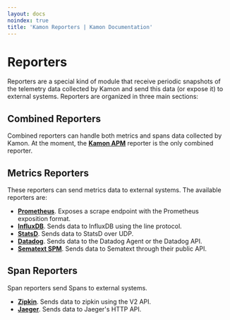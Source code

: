 ```yaml
---
layout: docs
noindex: true
title: 'Kamon Reporters | Kamon Documentation'
---
```


Reporters
=========

Reporters are a special kind of module that receive periodic snapshots of the telemetry data collected by Kamon and send
this data (or expose it) to external systems. Reporters are organized in three main sections:


## Combined Reporters

Combined reporters can handle both metrics and spans data collected by Kamon. At the moment, the **[Kamon APM][apm]**
reporter is the only combined reporter.

## Metrics Reporters

These reporters can send metrics data to external systems. The available reporters are:
  - **[Prometheus][prometheus]**. Exposes a scrape endpoint with the Prometheus exposition format.
  - **[InfluxDB][influxdb]**. Sends data to InfluxDB using the line protocol.
  - **[StatsD][statsd]**. Sends data to StatsD over UDP.
  - **[Datadog][datadog]**. Sends data to the Datadog Agent or the Datadog API.
  - **[Sematext SPM][sematext]**. Sends data to Sematext through their public API.

## Span Reporters
Span reporters send Spans to external systems.
  - **[Zipkin][zipkin]**. Sends data to zipkin using the V2 API.
  - **[Jaeger][jaeger]**. Sends data to Jaeger's HTTP API.


[apm]: ./apm/
[prometheus]: ./prometheus/
[influxdb]: ./influxdb/
[statsd]: ./statsd/
[datadog]: ./datadog/
[sematext]: ./sematext-spm/
[zipkin]: ./zipkin/
[jaeger]: ./jaeger/